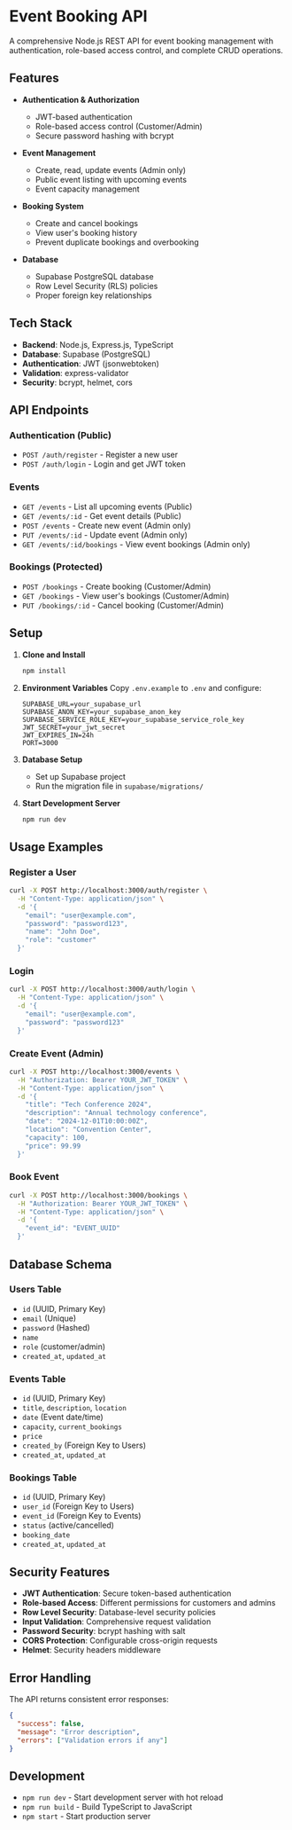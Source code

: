 # Event Booking API

A comprehensive Node.js REST API for event booking management with authentication, role-based access control, and complete CRUD operations.

## Features

- **Authentication & Authorization**

  - JWT-based authentication
  - Role-based access control (Customer/Admin)
  - Secure password hashing with bcrypt

- **Event Management**

  - Create, read, update events (Admin only)
  - Public event listing with upcoming events
  - Event capacity management

- **Booking System**

  - Create and cancel bookings
  - View user's booking history
  - Prevent duplicate bookings and overbooking

- **Database**
  - Supabase PostgreSQL database
  - Row Level Security (RLS) policies
  - Proper foreign key relationships

## Tech Stack

- **Backend**: Node.js, Express.js, TypeScript
- **Database**: Supabase (PostgreSQL)
- **Authentication**: JWT (jsonwebtoken)
- **Validation**: express-validator
- **Security**: bcrypt, helmet, cors

## API Endpoints

### Authentication (Public)

- `POST /auth/register` - Register a new user
- `POST /auth/login` - Login and get JWT token

### Events

- `GET /events` - List all upcoming events (Public)
- `GET /events/:id` - Get event details (Public)
- `POST /events` - Create new event (Admin only)
- `PUT /events/:id` - Update event (Admin only)
- `GET /events/:id/bookings` - View event bookings (Admin only)

### Bookings (Protected)

- `POST /bookings` - Create booking (Customer/Admin)
- `GET /bookings` - View user's bookings (Customer/Admin)
- `PUT /bookings/:id` - Cancel booking (Customer/Admin)

## Setup

1. **Clone and Install**

   ```bash
   npm install
   ```

2. **Environment Variables**
   Copy `.env.example` to `.env` and configure:

   ```
   SUPABASE_URL=your_supabase_url
   SUPABASE_ANON_KEY=your_supabase_anon_key
   SUPABASE_SERVICE_ROLE_KEY=your_supabase_service_role_key
   JWT_SECRET=your_jwt_secret
   JWT_EXPIRES_IN=24h
   PORT=3000
   ```

3. **Database Setup**

   - Set up Supabase project
   - Run the migration file in `supabase/migrations/`

4. **Start Development Server**
   ```bash
   npm run dev
   ```

## Usage Examples

### Register a User

```bash
curl -X POST http://localhost:3000/auth/register \
  -H "Content-Type: application/json" \
  -d '{
    "email": "user@example.com",
    "password": "password123",
    "name": "John Doe",
    "role": "customer"
  }'
```

### Login

```bash
curl -X POST http://localhost:3000/auth/login \
  -H "Content-Type: application/json" \
  -d '{
    "email": "user@example.com",
    "password": "password123"
  }'
```

### Create Event (Admin)

```bash
curl -X POST http://localhost:3000/events \
  -H "Authorization: Bearer YOUR_JWT_TOKEN" \
  -H "Content-Type: application/json" \
  -d '{
    "title": "Tech Conference 2024",
    "description": "Annual technology conference",
    "date": "2024-12-01T10:00:00Z",
    "location": "Convention Center",
    "capacity": 100,
    "price": 99.99
  }'
```

### Book Event

```bash
curl -X POST http://localhost:3000/bookings \
  -H "Authorization: Bearer YOUR_JWT_TOKEN" \
  -H "Content-Type: application/json" \
  -d '{
    "event_id": "EVENT_UUID"
  }'
```

## Database Schema

### Users Table

- `id` (UUID, Primary Key)
- `email` (Unique)
- `password` (Hashed)
- `name`
- `role` (customer/admin)
- `created_at`, `updated_at`

### Events Table

- `id` (UUID, Primary Key)
- `title`, `description`, `location`
- `date` (Event date/time)
- `capacity`, `current_bookings`
- `price`
- `created_by` (Foreign Key to Users)
- `created_at`, `updated_at`

### Bookings Table

- `id` (UUID, Primary Key)
- `user_id` (Foreign Key to Users)
- `event_id` (Foreign Key to Events)
- `status` (active/cancelled)
- `booking_date`
- `created_at`, `updated_at`

## Security Features

- **JWT Authentication**: Secure token-based authentication
- **Role-based Access**: Different permissions for customers and admins
- **Row Level Security**: Database-level security policies
- **Input Validation**: Comprehensive request validation
- **Password Security**: bcrypt hashing with salt
- **CORS Protection**: Configurable cross-origin requests
- **Helmet**: Security headers middleware

## Error Handling

The API returns consistent error responses:

```json
{
  "success": false,
  "message": "Error description",
  "errors": ["Validation errors if any"]
}
```

## Development

- `npm run dev` - Start development server with hot reload
- `npm run build` - Build TypeScript to JavaScript
- `npm start` - Start production server
